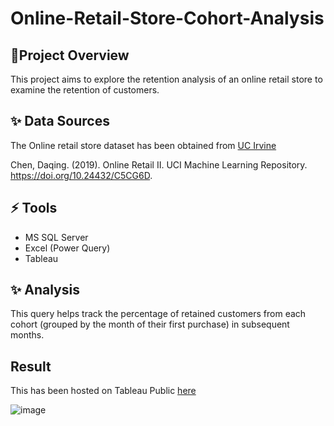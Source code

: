 # Online-Retail-Store-Cohort-Analysis

## 🎯Project Overview 

This project aims to explore the retention analysis of an online retail store to examine the retention of customers. 

## ✨ Data Sources 
The Online retail store dataset has been obtained from [UC Irvine](https://archive.ics.uci.edu/dataset/502/online+retail+ii)

Chen, Daqing. (2019). Online Retail II. UCI Machine Learning Repository. https://doi.org/10.24432/C5CG6D.

## ⚡ Tools 
- MS SQL Server
- Excel (Power Query)
- Tableau

## ✨ Analysis 
This query helps track the percentage of retained customers from each cohort (grouped by the month of their first purchase) in subsequent months. 

## Result
This has been hosted on Tableau Public [here](https://public.tableau.com/views/OnlineRetailStoreCohortRetentionAnalysis/Dashboard1?:language=en-GB&publish=yes&:display_count=n&:origin=viz_share_link)

![image](https://github.com/TegaOghoghoX/Online-Retail-Store-Cohort-Analysis/assets/154087927/0ea7be5f-7e02-4b9a-b4ed-6012cdbd1958)
